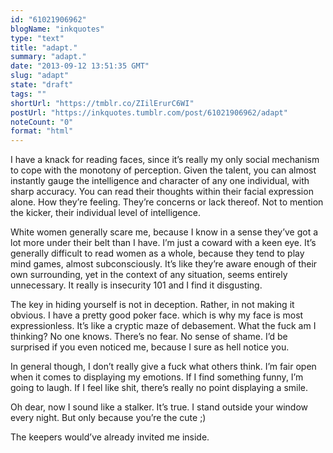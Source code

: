 ```yaml
---
id: "61021906962"
blogName: "inkquotes"
type: "text"
title: "adapt."
summary: "adapt."
date: "2013-09-12 13:51:35 GMT"
slug: "adapt"
state: "draft"
tags: ""
shortUrl: "https://tmblr.co/ZIilErurC6WI"
postUrl: "https://inkquotes.tumblr.com/post/61021906962/adapt"
noteCount: "0"
format: "html"
---
```


I have a knack for reading faces, since it’s really my only social mechanism to cope with the monotony of perception. Given the talent, you can almost instantly gauge the intelligence and character of any one individual, with sharp accuracy. You can read their thoughts within their facial expression alone. How they’re feeling. They’re concerns or lack thereof. Not to mention the kicker, their individual level of intelligence.

White women generally scare me, because I know in a sense they’ve got a lot more under their belt than I have. I’m just a coward with a keen eye. It’s generally difficult to read women as a whole, because they tend to play mind games, almost subconsciously. It’s like they’re aware enough of their own surrounding, yet in the context of any situation, seems entirely unnecessary. It really is insecurity 101 and I find it disgusting. 

The key in hiding yourself is not in deception. Rather, in not making it obvious. I have a pretty good poker face. which is why my face is most expressionless. It’s like a cryptic maze of debasement. What the fuck am I thinking? No one knows. There’s no fear. No sense of shame. I’d be surprised if you even noticed me, because I sure as hell notice you.

In general though, I don’t really give a fuck what others think. I’m fair open when it comes to displaying my emotions. If I find something funny, I’m going to laugh. If I feel like shit, there’s really no point displaying a smile. 

Oh dear, now I sound like a stalker. It’s true. I stand outside your window every night. But only because you’re the cute ;)

The keepers would’ve already invited me inside.